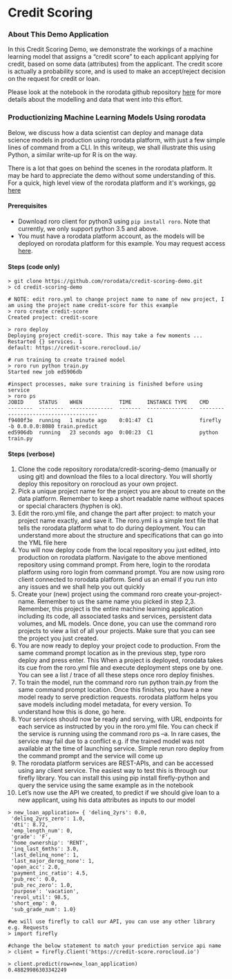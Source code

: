 # Credit Scoring

### About This Demo Application
In this Credit Scoring Demo, we demonstrate the workings of a machine learning model that assigns a “credit score” to each applicant applying for credit, based on some data (attributes) from the applicant. The credit score is actually a probability score, and is used to make an accept/reject decision on the request for credit or loan. 

Please look at the notebook in the rorodata github repository [here](https://github.com/rorodata/credit-scoring-demo/blob/master/notebooks/Credit_Scoring_NB.ipynb) for more details about the modelling and data that went into this effort.

### Productionizing Machine Learning Models Using rorodata 
Below, we discuss how a data scientist can deploy and manage data science models in production using rorodata platform, with just a few simple lines of command from a CLI. In this writeup, we shall illustrate this using Python, a similar write-up for R is on the way. 

There is a lot that goes on behind the scenes in the rorodata platform. It may be hard to appreciate the demo without some understanding of this. For a quick, high level view of the rorodata platform and it's workings, [go here](https://github.com/rorodata/documents/blob/master/about-rorodata.md)


#### Prerequisites
- Download roro client for python3 using `pip install roro`. Note that currently, we only support python 3.5 and above.
- You must have a rorodata platform account, as the models will be deployed on rorodata platform for this example. You may request access [here](http://www.rorodata.com).

#### Steps (code only)
```
> git clone https://github.com/rorodata/credit-scoring-demo.git
> cd credit-scoring-demo

# NOTE: edit roro.yml to change project name to name of new project, I am using the project name credit-score for this example
> roro create credit-score
Created project: credit-score

> roro deploy
Deploying project credit-score. This may take a few moments ...
Restarted {} services. 1
default: https://credit-score.rorocloud.io/

# run training to create trained model
> roro run python train.py
Started new job ed5906db

#inspect processes, make sure training is finished before using service
> roro ps
JOBID     STATUS    WHEN            TIME     INSTANCE TYPE    CMD
--------  --------  --------------  -------  ---------------  -------------------------------------
f9400f3e  running   1 minute ago    0:01:47  C1               firefly -b 0.0.0.0:8080 train.predict
ed5906db  running   23 seconds ago  0:00:23  C1               python train.py

```


#### Steps (verbose)
1.	Clone the code repository rorodata/credit-scoring-demo (manually or using git) and download the files to a local directory. You will shortly deploy this repository on rorocloud as your own project.
2.	Pick a unique project name for the project you are about to create on the data platform. Remember to keep a short readable name without spaces or special characters (hyphen is ok). 
3.	Edit the roro.yml file, and change the part after project: to match your project name exactly, and save it. The roro.yml is a simple text file that tells the rorodata platform what to do during deployment. You can understand more about the structure and specifications that can go into the YML file here
4.	You will now deploy code from the local repository you just edited, into production on rorodata platform.  Navigate to the above mentioned repository using command prompt. From here, login to the rorodata platform using roro login from command prompt. You are now using roro client connected to rorodata platform. Send us an email if you run into any issues and we shall help you out quickly
5.	Create your (new) project using the command roro create your-project-name. Remember to us the same name you picked in step 2,3. Remember, this project is the entire machine learning application including its code, all associated tasks and services, persistent data volumes, and ML models. Once done, you can use the command roro projects to view a list of all your projects. Make sure that you can see the project you just created.
6.	You are now ready to deploy your project code to production. From the same command prompt location as in the previous step, type roro deploy and press enter. This When a project is deployed, rorodata takes its cue from the roro.yml file and execute deployment steps one by one. You can see a list / trace of all these steps once roro deploy finishes.
7.	To train the model, run the command roro run python train.py from the same command prompt location. Once this finishes, you have a new model ready to serve prediction requests. rorodata platform helps you save models including model metadata, for every version. To understand how this is done, go here.
8.	Your services should now be ready and serving, with URL endpoints for each service as instructed by you in the roro.yml file.   You can check if the service is running using the command roro ps –a.  In rare cases, the service may fail due to a conflict e.g. if the trained model was not available at the time of launching service. Simple rerun roro deploy from the command prompt and the service will come up 
9.	The rorodata platform services are REST-APIs, and can be accessed using any client service. The easiest way to test this is through our firefly library. You can install this using pip install firefly-python and query the service using the same example as in the notebook
10.	Let’s now use the API we created, to predict if we should give loan to a new applicant, using his data attributes as inputs to our model


```
> new_loan_application= { 'delinq_2yrs': 0.0,
 'delinq_2yrs_zero': 1.0,
 'dti': 8.72,
 'emp_length_num': 0,
 'grade': 'F',
 'home_ownership': 'RENT',
 'inq_last_6mths': 3.0,
 'last_delinq_none': 1,
 'last_major_derog_none': 1,
 'open_acc': 2.0,
 'payment_inc_ratio': 4.5,
 'pub_rec': 0.0,
 'pub_rec_zero': 1.0,
 'purpose': 'vacation',
 'revol_util': 98.5,
 'short_emp': 0,
 'sub_grade_num': 1.0}

#we will use firefly to call our API, you can use any other library e.g. Requests
> import firefly

#change the below statement to match your prediction service api name
> client = firefly.Client('https://credit-score.rorocloud.io')

> client.predict(row=new_loan_application)
0.48829986303342249
```
